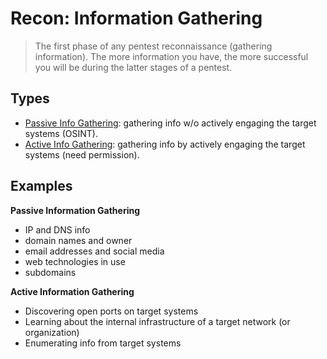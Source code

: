 # Recon: Information Gathering

> The first phase of any pentest reconnaissance (gathering information). The more information you have, the more successful you will be during the latter stages of a pentest.

## Types

- [Passive Info Gathering](#): gathering info w/o actively engaging the target systems (OSINT).
- [Active Info Gathering](#): gathering info by actively engaging the target systems (need permission). 

## Examples

**Passive Information Gathering**
- IP and DNS info
- domain names and owner
- email addresses and social media
- web technologies in use
- subdomains

**Active Information Gathering**
- Discovering open ports on target systems
- Learning about the internal infrastructure of a target network (or organization)
- Enumerating info from target systems
